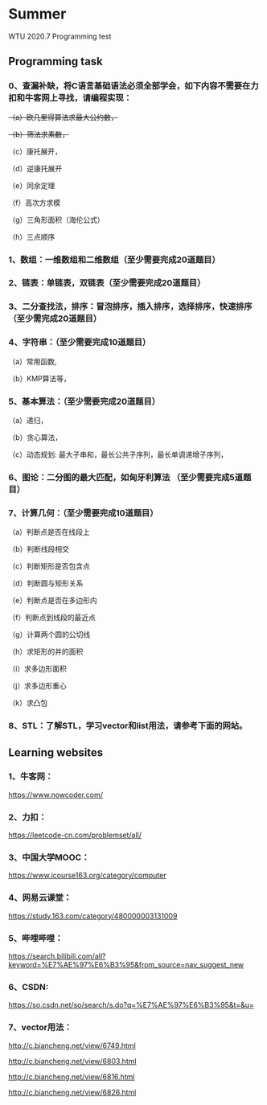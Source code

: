 # Summer
WTU 2020.7 Programming test
## Programming task
### 0、查漏补缺，将C语言基础语法必须全部学会，如下内容不需要在力扣和牛客网上寻找，请编程实现：
~~（a）欧几里得算法求最大公约数，~~

~~（b）筛法求素数，~~

（c）康托展开，

（d）逆康托展开

（e）同余定理

（f）高次方求模

（g）三角形面积（海伦公式）

（h）三点顺序

### 1、数组：一维数组和二维数组（至少需要完成20道题目）

### 2、链表：单链表，双链表（至少需要完成20道题目）

### 3、二分查找法，排序：冒泡排序，插入排序，选择排序，快速排序（至少需完成20道题目）

### 4、字符串：（至少需要完成10道题目）
（a）常用函数,

（b）KMP算法等，

### 5、基本算法：（至少需要完成20道题目）
（a）递归，

（b）贪心算法，

（c）动态规划: 最大子串和，最长公共子序列，最长单调递增子序列，


### 6、图论：二分图的最大匹配，如匈牙利算法 （至少需要完成5道题目）

### 7、计算几何：（至少需要完成10道题目）
（a）判断点是否在线段上

（b）判断线段相交

（c）判断矩形是否包含点

（d）判断圆与矩形关系

（e）判断点是否在多边形内

（f）判断点到线段的最近点

（g）计算两个圆的公切线

（h）求矩形的并的面积

（i）求多边形面积

（j）求多边形重心

（k）求凸包


### 8、STL：了解STL，学习vector和list用法，请参考下面的网站。
## Learning websites
### 1、牛客网：
https://www.nowcoder.com/
### 2、力扣：
https://leetcode-cn.com/problemset/all/
### 3、中国大学MOOC：
https://www.icourse163.org/category/computer
### 4、网易云课堂：
https://study.163.com/category/480000003131009
### 5、哔哩哔哩：
https://search.bilibili.com/all?keyword=%E7%AE%97%E6%B3%95&from_source=nav_suggest_new
### 6、CSDN: 
https://so.csdn.net/so/search/s.do?q=%E7%AE%97%E6%B3%95&t=&u=
### 7、vector用法：
http://c.biancheng.net/view/6749.html

http://c.biancheng.net/view/6803.html

http://c.biancheng.net/view/6816.html

http://c.biancheng.net/view/6826.html

